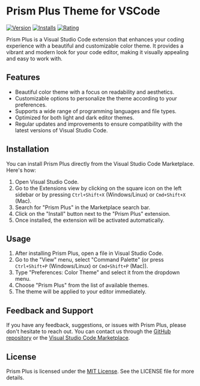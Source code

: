 # Prism Plus Theme for VSCode

[![Version](https://vsmarketplacebadge.apphb.com/version/PrismPlus.prism-plus.svg)](https://marketplace.visualstudio.com/items?itemName=PrismPlus.prism-plus)
[![Installs](https://vsmarketplacebadge.apphb.com/installs/PrismPlus.prism-plus.svg)](https://marketplace.visualstudio.com/items?itemName=PrismPlus.prism-plus)
[![Rating](https://vsmarketplacebadge.apphb.com/rating/PrismPlus.prism-plus.svg)](https://marketplace.visualstudio.com/items?itemName=PrismPlus.prism-plus)

Prism Plus is a Visual Studio Code extension that enhances your coding experience with a beautiful and customizable color theme. It provides a vibrant and modern look for your code editor, making it visually appealing and easy to work with.

## Features

- Beautiful color theme with a focus on readability and aesthetics.
- Customizable options to personalize the theme according to your preferences.
- Supports a wide range of programming languages and file types.
- Optimized for both light and dark editor themes.
- Regular updates and improvements to ensure compatibility with the latest versions of Visual Studio Code.

## Installation

You can install Prism Plus directly from the Visual Studio Code Marketplace. Here's how:

1. Open Visual Studio Code.
2. Go to the Extensions view by clicking on the square icon on the left sidebar or by pressing `Ctrl+Shift+X` (Windows/Linux) or `Cmd+Shift+X` (Mac).
3. Search for "Prism Plus" in the Marketplace search bar.
4. Click on the "Install" button next to the "Prism Plus" extension.
5. Once installed, the extension will be activated automatically.

## Usage

1. After installing Prism Plus, open a file in Visual Studio Code.
2. Go to the "View" menu, select "Command Palette" (or press `Ctrl+Shift+P` (Windows/Linux) or `Cmd+Shift+P` (Mac)).
3. Type "Preferences: Color Theme" and select it from the dropdown menu.
4. Choose "Prism Plus" from the list of available themes.
5. The theme will be applied to your editor immediately.

## Feedback and Support

If you have any feedback, suggestions, or issues with Prism Plus, please don't hesitate to reach out. You can contact us through the [GitHub repository](https://github.com/itssouray/PrismPlus) or the [Visual Studio Code Marketplace](https://marketplace.visualstudio.com/items?itemName=PrismPlus.prism-plus).


## License

Prism Plus is licensed under the [MIT License](https://github.com/itssouray/PrismPlus/blob/main/LICENSE). See the LICENSE file for more details.
